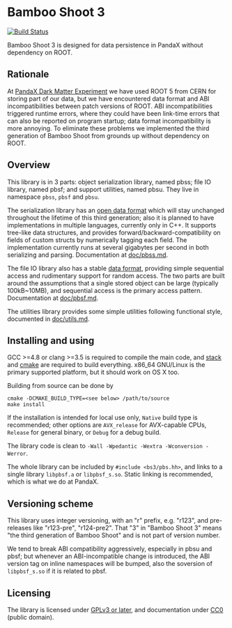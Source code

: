 # Bamboo Shoot 3

[![Build Status](https://travis-ci.org/revive/bamboo-shoot3.svg?branch=master)](https://travis-ci.org/revive/bamboo-shoot3)

Bamboo Shoot 3 is designed for data persistence in PandaX without
dependency on ROOT.

## Rationale

At [PandaX Dark Matter Experiment](http://pandax.physics.sjtu.edu.cn) we
have used ROOT 5 from CERN for storing part of our data, but we have
encountered data format and ABI incompatibilities between patch versions of
ROOT.  ABI incompatibilities triggered runtime errors, where they could
have been link-time errors that can also be reported on program startup;
data format incompatibility is more annoying.  To eliminate these problems
we implemented the third generation of Bamboo Shoot from grounds up without
dependency on ROOT.

## Overview

This library is in 3 parts: object serialization library, named pbss; file
IO library, named pbsf; and support utilities, named pbsu.  They live in
namespace `pbss`, `pbsf` and `pbsu`.

The serialization library has an [open data format](doc/serialization.md)
which will stay unchanged throughout the lifetime of this third generation;
also it is planned to have implementations in multiple languages, currently
only in C++.  It supports tree-like data structures, and provides
forward/backward-compatibility on fields of custom structs by numerically
tagging each field.  The implementation currently runs at several gigabytes
per second in both serializing and parsing.  Documentation at
[doc/pbss.md](doc/pbss.md).

The file IO library also has a stable [data format](doc/file.md), providing
simple sequential access and rudimentary support for random access.  The
two parts are built around the assumptions that a single stored object can
be large (typically 100kB~10MB), and sequential access is the primary
access pattern.  Documentation at [doc/pbsf.md](doc/pbsf.md).

The utilities library provides some simple utilities following functional
style, documented in [doc/utils.md](doc/utils.md).

## Installing and using

GCC >=4.8 or clang >=3.5 is required to compile the main code, and
[stack](http://haskellstack.org/) and [cmake](https://cmake.org/) are
required to build everything.  x86_64 GNU/Linux is the primary supported
platform, but it should work on OS X too.

Building from source can be done by
```
cmake -DCMAKE_BUILD_TYPE=<see below> /path/to/source
make install
```

If the installation is intended for local use only, `Native` build type is
recommended; other options are `AVX_release` for AVX-capable CPUs,
`Release` for general binary, or `Debug` for a debug build.

The library code is clean to
`-Wall -Wpedantic -Wextra -Wconversion -Werror`.

The whole library can be included by `#include <bs3/pbs.hh>`, and links to
a single library `libpbsf.a` or `libpbsf_s.so`.  Static linking is
recommended, which is what we do at PandaX.

## Versioning scheme

This library uses integer versioning, with an "r" prefix, e.g. "r123", and
pre-releases like "r123-pre", "r124-pre2".  That "3" in "Bamboo Shoot 3"
means "the third generation of Bamboo Shoot" and is not part of version
number.

We tend to break ABI compatibility aggressively, especially in pbsu and
pbsf; but whenever an ABI-incompatible change is introduced, the ABI
version tag on inline namespaces will be bumped, also the soversion of
`libpbsf_s.so` if it is related to pbsf.

## Licensing

The library is licensed under
[GPLv3 or later](http://www.gnu.org/licenses/gpl.html), and documentation
under [CC0](https://creativecommons.org/publicdomain/zero/1.0/) (public
domain).
